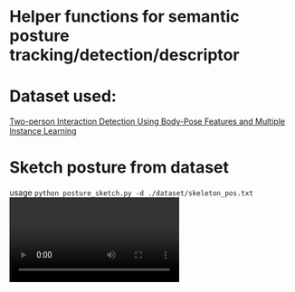 # Helper functions for semantic posture tracking/detection/descriptor

# Dataset used:   
[Two-person Interaction Detection Using Body-Pose Features and Multiple Instance Learning](http://www3.cs.stonybrook.edu/~kyun/research/kinect_interaction/index.html)    

# Sketch posture from dataset
usage `python posture_sketch.py -d ./dataset/skeleton_pos.txt`
![sample](https://github.com/askmuhsin/human-posture-helper-code/blob/master/images/2018-03-12%2022:32:45.841810.mkv)
